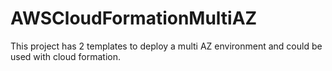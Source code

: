 # AWSCloudFormationMultiAZ
This project has 2 templates to deploy a multi AZ environment and could be used with cloud formation.
